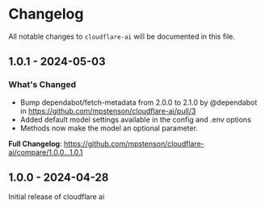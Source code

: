 # Changelog

All notable changes to `cloudflare-ai` will be documented in this file.

## 1.0.1 - 2024-05-03

### What's Changed

* Bump dependabot/fetch-metadata from 2.0.0 to 2.1.0 by @dependabot in https://github.com/mpstenson/cloudflare-ai/pull/3
* Added default model settings available in the config and .env options
* Methods now make the model an optional parameter.

**Full Changelog**: https://github.com/mpstenson/cloudflare-ai/compare/1.0.0...1.0.1

## 1.0.0 - 2024-04-28

Initial release of cloudflare ai
